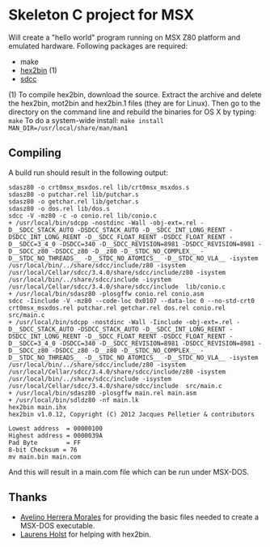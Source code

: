 # Skeleton C project for MSX
Will create a "hello world" program running on MSX Z80 platform and emulated hardware. Following packages are required:

  * make
  * [hex2bin](http://sourceforge.net/projects/hex2bin/) (1)
  * [sdcc](http://sdcc.sourceforge.net/)

(1) To compile hex2bin, download the source. Extract the archive and delete the hex2bin, mot2bin and hex2bin.1 files (they are for Linux). Then go to the directory on the command line and rebuild the binaries for OS X by typing: ```make```
To do a system-wide install: ```make install MAN_DIR=/usr/local/share/man/man1```


## Compiling
A build run should result in the following output:
```
sdasz80 -o crt0msx_msxdos.rel lib/crt0msx_msxdos.s
sdasz80 -o putchar.rel lib/putchar.s
sdasz80 -o getchar.rel lib/getchar.s
sdasz80 -o dos.rel lib/dos.s
sdcc -V -mz80 -c -o conio.rel lib/conio.c
+ /usr/local/bin/sdcpp -nostdinc -Wall -obj-ext=.rel -D__SDCC_STACK_AUTO -DSDCC_STACK_AUTO -D__SDCC_INT_LONG_REENT -DSDCC_INT_LONG_REENT -D__SDCC_FLOAT_REENT -DSDCC_FLOAT_REENT -D__SDCC=3_4_0 -DSDCC=340 -D__SDCC_REVISION=8981 -DSDCC_REVISION=8981 -D__SDCC_z80 -DSDCC_z80 -D__z80 -D__STDC_NO_COMPLEX__ -D__STDC_NO_THREADS__ -D__STDC_NO_ATOMICS__ -D__STDC_NO_VLA__ -isystem /usr/local/bin/../share/sdcc/include/z80 -isystem /usr/local/Cellar/sdcc/3.4.0/share/sdcc/include/z80 -isystem /usr/local/bin/../share/sdcc/include -isystem /usr/local/Cellar/sdcc/3.4.0/share/sdcc/include  lib/conio.c
+ /usr/local/bin/sdasz80 -plosgffw conio.rel conio.asm
sdcc -Iinclude -V -mz80 --code-loc 0x0107 --data-loc 0 --no-std-crt0 crt0msx_msxdos.rel putchar.rel getchar.rel dos.rel conio.rel src/main.c
+ /usr/local/bin/sdcpp -nostdinc -Wall -Iinclude -obj-ext=.rel -D__SDCC_STACK_AUTO -DSDCC_STACK_AUTO -D__SDCC_INT_LONG_REENT -DSDCC_INT_LONG_REENT -D__SDCC_FLOAT_REENT -DSDCC_FLOAT_REENT -D__SDCC=3_4_0 -DSDCC=340 -D__SDCC_REVISION=8981 -DSDCC_REVISION=8981 -D__SDCC_z80 -DSDCC_z80 -D__z80 -D__STDC_NO_COMPLEX__ -D__STDC_NO_THREADS__ -D__STDC_NO_ATOMICS__ -D__STDC_NO_VLA__ -isystem /usr/local/bin/../share/sdcc/include/z80 -isystem /usr/local/Cellar/sdcc/3.4.0/share/sdcc/include/z80 -isystem /usr/local/bin/../share/sdcc/include -isystem /usr/local/Cellar/sdcc/3.4.0/share/sdcc/include  src/main.c
+ /usr/local/bin/sdasz80 -plosgffw main.rel main.asm
+ /usr/local/bin/sdldz80 -nf main.lk
hex2bin main.ihx
hex2bin v1.0.12, Copyright (C) 2012 Jacques Pelletier & contributors

Lowest address  = 00000100
Highest address = 0000039A
Pad Byte        = FF
8-bit Checksum = 76
mv main.bin main.com
```
And this will result in a main.com file which can be run under MSX-DOS.

## Thanks
- [Avelino Herrera Morales](http://msx.atlantes.org/index_en.html]) for providing the basic files needed to create a MSX-DOS executable.
- [Laurens Holst](http://map.grauw.nl/) for helping with hex2bin.


